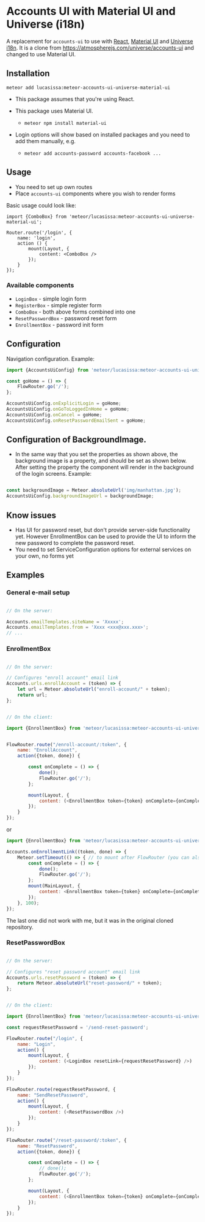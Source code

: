 # Accounts UI with Material UI and Universe (i18n)

A replacement for `accounts-ui` to use with [React](https://facebook.github.io/react/), [Material UI](http://www.material-ui.com) and [Universe i18n](https://atmospherejs.com/universe/i18n).
It is a clone from https://atmospherejs.com/universe/accounts-ui and changed to use Material UI.

## Installation

    meteor add lucasissa:meteor-accounts-ui-universe-material-ui

- This package assumes that you're using React.
- This package uses Material UI.
    * `meteor npm install material-ui`

- Login options will show based on installed packages and you need to add them manually, e.g.
    * `meteor add accounts-password accounts-facebook ...`

## Usage

- You need to set up own routes
- Place `accounts-ui` components where you wish to render forms

Basic usage could look like:

    import {ComboBox} from 'meteor/lucasissa:meteor-accounts-ui-universe-material-ui';

    Router.route('/login', {
        name: 'login',
        action () {
            mount(Layout, {
                content: <ComboBox />
            });
        }
    });

### Available components

- `LoginBox` - simple login form
- `RegisterBox` - simple register form
- `ComboBox` - both above forms combined into one
- `ResetPasswordBox` - password reset form
- `EnrollmentBox` - password init form

## Configuration

Navigation configuration. Example:

```javascript
import {AccountsUiConfig} from 'meteor/lucasissa:meteor-accounts-ui-universe-material-ui/AccountsUiConfig';

const goHome = () => {
    FlowRouter.go('/');
};

AccountsUiConfig.onExplicitLogin = goHome;
AccountsUiConfig.onGoToLoggedInHome = goHome;
AccountsUiConfig.onCancel = goHome;
AccountsUiConfig.onResetPasswordEmailSent = goHome;
```

## Configuration of BackgroundImage.
- In the same way that you set the properties as shown above, the background image is a property, and should be set as shown below. 
After setting the property the component will render in the background of the login screens. Example:
    
```javascript

const backgroundImage = Meteor.absoluteUrl('img/manhattan.jpg');
AccountsUiConfig.backgroundImageUrl = backgroundImage;
```    
    
## Know issues

- Has UI for password reset, but don't provide server-side functionality yet. 
However EnrollmentBox can be used to provide the UI to inform the new password to complete the password reset.
- You need to set ServiceConfiguration options for external services on your own, no forms yet

## Examples

### General e-mail setup

```javascript

// On the server:

Accounts.emailTemplates.siteName = 'Xxxxx';
Accounts.emailTemplates.from = 'Xxxx <xxx@xxx.xxx>';
// ...

```


### EnrollmentBox

```javascript

// On the server:

// Configures "enroll account" email link
Accounts.urls.enrollAccount = (token) => {
    let url = Meteor.absoluteUrl("enroll-account/" + token);
    return url;
};

```

```javascript

// On the client:

import {EnrollmentBox} from 'meteor/lucasissa:meteor-accounts-ui-universe-material-ui';


FlowRouter.route("/enroll-account/:token", {
    name: "EnrollAccount",
    action({token, done}) {

        const onComplete = () => {
            done();
            FlowRouter.go('/');
        };

        mount(Layout, {
            content: (<EnrollmentBox token={token} onComplete={onComplete} />)
        });
    }
});

```

or 

```javascript
import {EnrollmentBox} from 'meteor/lucasissa:meteor-accounts-ui-universe-material-ui';

Accounts.onEnrollmentLink((token, done) => {
    Meteor.setTimeout(() => { // to mount after FlowRouter (you can also use Accounts.urls.enrollAccount)
        const onComplete = () => {
            done();
            FlowRouter.go('/');
        };
        mount(MainLayout, {
            content: <EnrollmentBox token={token} onComplete={onComplete} />
        });
    }, 100);
});
```

The last one did not work with me, but it was in the original cloned repository.

### ResetPasswordBox

```javascript

// On the server:

// Configures "reset password account" email link
Accounts.urls.resetPassword = (token) => {
    return Meteor.absoluteUrl("reset-password/" + token);
};

```

```javascript

// On the client:

import {EnrollmentBox} from 'meteor/lucasissa:meteor-accounts-ui-universe-material-ui';

const requestResetPassword = '/send-reset-password';

FlowRouter.route("/login", {
    name: "Login",
    action() {
        mount(Layout, {
            content: (<LoginBox resetLink={requestResetPassword} />)
        });
    }
});

FlowRouter.route(requestResetPassword, {
    name: "SendResetPassword",
    action() {
        mount(Layout, {
            content: (<ResetPasswordBox />)
        });
    }
});

FlowRouter.route("/reset-password/:token", {
    name: "ResetPassword",
    action({token, done}) {

        const onComplete = () => {
            // done();
            FlowRouter.go('/');
        };

        mount(Layout, {
            content: (<EnrollmentBox token={token} onComplete={onComplete} />)
        });
    }
});

```
